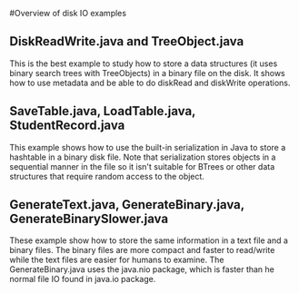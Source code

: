 #Overview of disk IO examples

## DiskReadWrite.java and TreeObject.java
This is the best example to study how to store a data structures (it uses binary search
trees with TreeObjects) in a binary file on the disk. It shows how to use metadata and be 
able to do diskRead and diskWrite operations.

## SaveTable.java, LoadTable.java,  StudentRecord.java
This example shows how to use the built-in serialization in Java to store a hashtable in 
a binary disk file. Note that serialization stores objects in a sequential manner in the
file so it isn't suitable for BTrees or other data structures that require random access to
the object.

## GenerateText.java, GenerateBinary.java,  GenerateBinarySlower.java
These example show how to store the same information in a text file and a binary files. The binary files are more compact and faster to read/write while the text files are easier for
humans to examine. The GenerateBinary.java uses the java.nio package, which is faster than he normal file IO found in java.io package.
